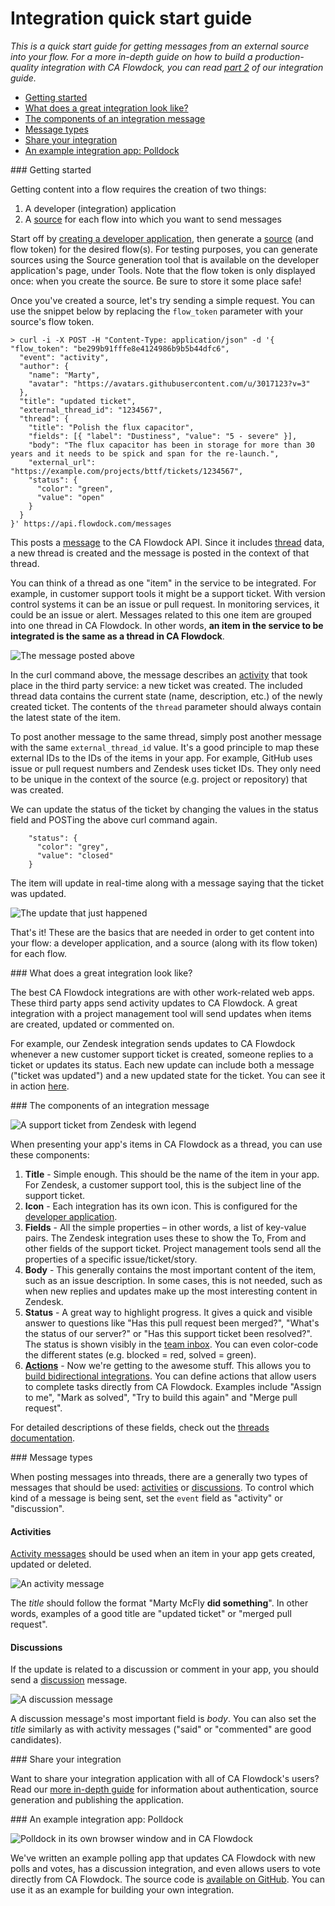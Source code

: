 # Integration quick start guide

*This is a quick start guide for getting messages from an external source into your flow. For a more in-depth guide on how to build a production-quality integration with CA Flowdock, you can read [part 2](production-integrations) of our integration guide.*


* [Getting started](#/getting-started)
* [What does a great integration look like?](#/a-great-integration)
* [The components of an integration message](#/components-of-a-message)
* [Message types](#/message-types)
* [Share your integration](#/share-your-integration)
* [An example integration app: Polldock](#/an-example-integration-app)

<div id="/getting-started"></div>
### Getting started

Getting content into a flow requires the creation of two things:

1. A developer (integration) application
2. A [source](/api/sources) for each flow into which you want to send messages

Start off by [creating a developer application](https://www.flowdock.com/oauth/applications), then generate a [source](/api/sources) (and flow token) for the desired flow(s). For testing purposes, you can generate sources using the Source generation tool that is available on the developer application's page, under Tools. Note that the flow token is only displayed once: when you create the source. Be sure to store it some place safe!

Once you've created a source, let's try sending a simple request. You can use the snippet below by replacing the `flow_token`  parameter with your source's flow token.

```
> curl -i -X POST -H "Content-Type: application/json" -d '{
"flow_token": "be299b91fffe8e4124986b9b5b44dfc6",
  "event": "activity",
  "author": {
    "name": "Marty",
    "avatar": "https://avatars.githubusercontent.com/u/3017123?v=3"
  },
  "title": "updated ticket",
  "external_thread_id": "1234567",
  "thread": {
    "title": "Polish the flux capacitor",
    "fields": [{ "label": "Dustiness", "value": "5 - severe" }],
    "body": "The flux capacitor has been in storage for more than 30 years and it needs to be spick and span for the re-launch.",
    "external_url": "https://example.com/projects/bttf/tickets/1234567",
    "status": {
      "color": "green",
      "value": "open"
    }
  }
}' https://api.flowdock.com/messages
```

This posts a [message](messages) to the CA Flowdock API. Since it includes [thread](threads) data, a new thread is created and the message is posted in the context of that thread.

You can think of a thread as one "item" in the service to be integrated. For example, in customer support tools it might be a support ticket. With version control systems it can be an issue or pull request. In monitoring services, it could be an issue or alert. Messages related to this one item are grouped into one thread in CA Flowdock. In other words, **an item in the service to be integrated is the same as a thread in CA Flowdock**.

![The message posted above](/images/example-message-polish-the-flux-capacitor.png)

In the curl command above, the message describes an [activity](message-types#/activity) that took place in the third party service: a new ticket was created. The included thread data contains the current state (name, description, etc.) of the newly created ticket. The contents of the `thread` parameter should always contain the latest state of the item.

To post another message to the same thread, simply post another message with the same `external_thread_id` value. It's a good principle to map these external IDs to the IDs of the items in your app. For example, GitHub uses issue or pull request numbers and Zendesk uses ticket IDs. They only need to be unique in the context of the source (e.g. project or repository) that was created.

We can update the status of the ticket by changing the values in the status field and POSTing the above curl command again.

```
    "status": {
      "color": "grey",
      "value": "closed"
    }
```

The item will update in real-time along with a message saying that the ticket was updated.

![The update that just happened](/images/update-happened.png)

That's it! These are the basics that are needed in order to get content into your flow: a developer application, and a source (along with its flow token) for each flow.

<div id="/a-great-integration"></div>
### What does a great integration look like?

The best CA Flowdock integrations are with other work-related web apps. These third party apps send activity updates to CA Flowdock. A great integration with a project management tool will send updates when items are created, updated or commented on.

For example, our Zendesk integration sends updates to CA Flowdock whenever a new customer support ticket is created, someone replies to a ticket or updates its status. Each new update can include both a message ("ticket was updated") and a new updated state for the ticket. You can see it in action [here](https://www.youtube.com/watch?v=dYuhh83EtxU).

<div id="/components-of-a-message"></div>
### The components of an integration message

![A support ticket from Zendesk with legend](/images/lifespan-of-a-support-ticket-legend.png)

When presenting your app's items in CA Flowdock as a thread, you can use these components:

1. **Title** - Simple enough. This should be the name of the item in your app. For Zendesk, a customer support tool, this is the subject line of the support ticket.
1. **Icon** - Each integration has its own icon. This is configured for the [developer application](https://www.flowdock.com/oauth/applications).
1. **Fields** - All the simple properties – in other words, a list of key-value pairs. The Zendesk integration uses these to show the To, From and other fields of the support ticket. Project management tools send all the properties of a specific issue/ticket/story.
1. **Body** - This generally contains the most important content of the item, such as an issue description. In some cases, this is not needed, such as when new replies and updates make up the most interesting content in Zendesk.
1. **Status** - A great way to highlight progress. It gives a quick and visible answer to questions like "Has this pull request been merged?", "What's the status of our server?" or "Has this support ticket been resolved?". The status is shown visibly in the [team inbox](/help/team_inbox). You can even color-code the different states (e.g. blocked = red, solved = green).
1. **[Actions](thread-actions)** - Now we're getting to the awesome stuff. This allows you to [build bidirectional integrations](how-to-create-bidirectional-integrations). You can define actions that allow users to complete tasks directly from CA Flowdock. Examples include "Assign to me", "Mark as solved", "Try to build this again" and "Merge pull request".

For detailed descriptions of these fields, check out the [threads documentation](threads).

<div id="/message-types"></div>
### Message types

When posting messages into threads, there are a generally two types of messages that should be used: [activities](message-types#/activity) or [discussions](message-types#/discussion). To control which kind of a message is being sent, set the `event` field as "activity" or "discussion".

#### Activities

[Activity messages](message-types#/activity) should be used when an item in your app gets created, updated or deleted.

![An activity message](/images/activity-message.png)

The *title* should follow the format "Marty McFly **did something**". In other words, examples of a good title are "updated ticket" or "merged pull request".

#### Discussions

If the update is related to a discussion or comment in your app, you should send a [discussion](message-types#/discussion) message.

![A discussion message](/images/discussion-message.png)

A discussion message's most important field is *body*. You can also set the *title* similarly as with activity messages ("said" or "commented" are good candidates).

<div id="/share-your-integration"></div>
### Share your integration

Want to share your integration application with all of CA Flowdock's users? Read our [more in-depth guide](production-integrations) for information about authentication, source generation and publishing the application.

<div id="/an-example-integration-app"></div>
### An example integration app: Polldock

![Polldock in its own browser window and in CA Flowdock](/images/polldock-screenshot.png)

We've written an example polling app that updates CA Flowdock with new polls and votes, has a discussion integration, and even allows users to vote directly from CA Flowdock. The source code is [available on GitHub](https://github.com/flowdock/flowdock-example-integration). You can use it as an example for building your own integration.
